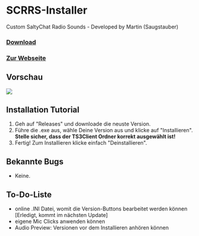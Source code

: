 # SCRRS-Installer
Custom SaltyChat Radio Sounds - Developed by Martin (Saugstauber)

### [Download](https://github.com/ItsMartin030/SCRRS-Installer/releases/download/v0.0.2/SCRRS.Installer.exe)
### [Zur Webseite](https://sites.google.com/view/saltychat-sounds-tutorial/startseite)

## Vorschau
![](https://i.imgur.com/iQqrfsj.png)



## Installation Tutorial
1. Geh auf "Releases" und downloade die neuste Version.
2. Führe die .exe aus, wähle Deine Version aus und klicke auf "Installieren". **Stelle sicher, dass der TS3Client Ordner korrekt ausgewählt ist!**
3. Fertig! Zum Installieren klicke einfach "Deinstallieren".


## Bekannte Bugs
- Keine.


## To-Do-Liste
- online .INI Datei, womit die Version-Buttons bearbeitet werden können [Erledigt, kommt im nächsten Update]
- eigene Mic Clicks anwenden können
- Audio Preview: Versionen vor dem Installieren anhören können
